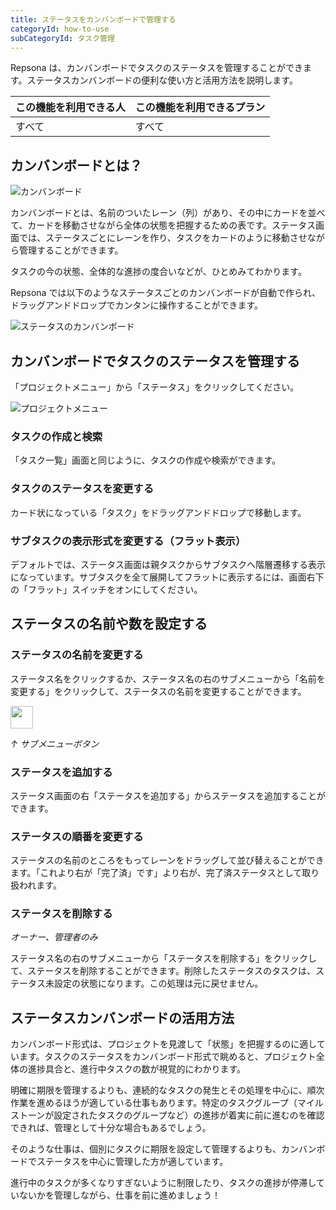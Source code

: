 ```yaml
---
title: ステータスをカンバンボードで管理する
categoryId: how-to-use
subCategoryId: タスク管理
---
```


Repsona は、カンバンボードでタスクのステータスを管理することができます。ステータスカンバンボードの便利な使い方と活用方法を説明します。

|この機能を利用できる人|この機能を利用できるプラン|
|---|---|
|すべて|すべて|

## カンバンボードとは？

![カンバンボード](/images/help/kanban.webp)

カンバンボードとは、名前のついたレーン（列）があり、その中にカードを並べて、カードを移動させながら全体の状態を把握するための表です。ステータス画面では、ステータスごとにレーンを作り、タスクをカードのように移動させながら管理することができます。

タスクの今の状態、全体的な進捗の度合いなどが、ひとめみてわかります。

Repsona では以下のようなステータスごとのカンバンボードが自動で作られ、ドラッグアンドドロップでカンタンに操作することができます。

![ステータスのカンバンボード](/images/features/ja/status.webp)

## カンバンボードでタスクのステータスを管理する

「プロジェクトメニュー」から「ステータス」をクリックしてください。

![プロジェクトメニュー](/images/help/project-menu.ja.png)

### タスクの作成と検索

「タスク一覧」画面と同じように、タスクの作成や検索ができます。

### タスクのステータスを変更する

カード状になっている「タスク」をドラッグアンドドロップで移動します。

### サブタスクの表示形式を変更する（フラット表示）

デフォルトでは、ステータス画面は親タスクからサブタスクへ階層遷移する表示になっています。サブタスクを全て展開してフラットに表示するには、画面右下の「フラット」スイッチをオンにしてください。

## ステータスの名前や数を設定する

### ステータスの名前を変更する

ステータス名をクリックするか、ステータス名の右のサブメニューから「名前を変更する」をクリックして、ステータスの名前を変更することができます。

<img src="/images/help/sub-menu.png" width="36">

*↑ サブメニューボタン*

### ステータスを追加する

ステータス画面の右「ステータスを追加する」からステータスを追加することができます。

### ステータスの順番を変更する

ステータスの名前のところをもってレーンをドラッグして並び替えることができます。「これより右が「完了済」です」より右が、完了済ステータスとして取り扱われます。

### ステータスを削除する

*オーナー、管理者のみ*

ステータス名の右のサブメニューから「ステータスを削除する」をクリックして、ステータスを削除することができます。削除したステータスのタスクは、ステータス未設定の状態になります。この処理は元に戻せません。

## ステータスカンバンボードの活用方法

カンバンボード形式は、プロジェクトを見渡して「状態」を把握するのに適しています。タスクのステータスをカンバンボード形式で眺めると、プロジェクト全体の進捗具合と、進行中タスクの数が視覚的にわかります。

明確に期限を管理するよりも、連続的なタスクの発生とその処理を中心に、順次作業を進めるほうが適している仕事もあります。特定のタスクグループ（マイルストーンが設定されたタスクのグループなど）の進捗が着実に前に進むのを確認できれば、管理として十分な場合もあるでしょう。

そのような仕事は、個別にタスクに期限を設定して管理するよりも、カンバンボードでステータスを中心に管理した方が適しています。

進行中のタスクが多くなりすぎないように制限したり、タスクの進捗が停滞していないかを管理しながら、仕事を前に進めましょう！
